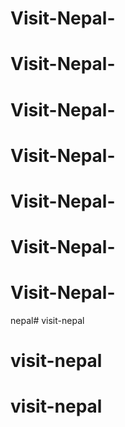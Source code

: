 # Visit-Nepal-
# Visit-Nepal-
# Visit-Nepal-
# Visit-Nepal-
# Visit-Nepal-
# Visit-Nepal-
# Visit-Nepal-
nepal# visit-nepal
# visit-nepal
# visit-nepal
